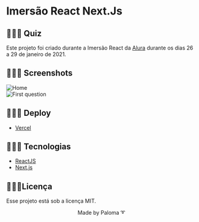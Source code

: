# Imersão React Next.Js

## 👩🏽‍💻 Quiz

Este projeto foi criado durante a Imersão React da [Alura](https://www.alura.com.br/) durante os dias 26 a 29 de janeiro de 2021.

## 👩🏽‍💻 Screenshots

  <div align="left">
  <img src="https://github.com/palomavila/alura-quiz/blob/main/prints/home.png" title="Home" />

<div align="left">
  <img src="https://github.com/palomavila/alura-quiz/blob/main/prints/first-question.png" alt"Banner" title="First question" />

## 👩🏽‍💻 Deploy

- [Vercel](https://alura-quiz-delta.vercel.app/)

## 👩🏽‍💻 Tecnologias

- [ReactJS](https://reactjs.org/)
- [Next.js](https://nextjs.org/)

## 👩🏽‍💻Licença

Esse projeto está sob a licença MIT.

<p align="center">Made by Paloma ➰</p>
